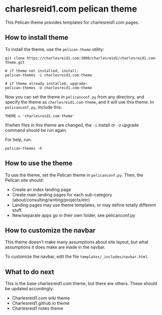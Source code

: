 # charlesreid1.com pelican theme

This Pelican theme provides templates for charlesreid1.com pages.

## How to install theme

To install the theme, use the `pelican-theme` utility:

```
git clone https://charlesreid1.com:3000/charlesreid1/charlesreid1.com-theme.git

# if theme not installed, install:
pelican-themes -i charlesreid1.com-theme

# if theme already installed, upgrade:
pelican-themes -U charlesreid1.com-theme
```

Now you can set the theme in `pelicanconf.py` from any directory,
and specify the theme as `charlesreid1.com-theme`, and it will
use this theme. In `pelicanconf.py`, include this:

```
THEME = 'charlesreid1.com-theme'
```

If/when files in this theme are changed, 
the `-i` install or `-U` upgrade command 
should be run again.

For help, run:

```
pelican-themes -h
```

## How to use the theme

To use the theme, set the Pelican theme in `pelicanconf.py`.
Then, the Pelican site should:

* Create an index landing page
* Create main landing pages for each sub-category (about/consulting/writing/projects/etc)
* Landing pages may use theme templates, or may define totally different stuff.
* New/separate apps go in their own folder, see pelicanconf.py

## How to customize the navbar

This theme doesn't make many assumptions about site layout,
but what assumptions it does make are made in the navbar.

To customize the navbar, edit the file `templates/_includes/navbar.html`.

## What to do next

This is the base charlesreid1.com theme, but there are others.
These should be updated accordingly:

* Charlesreid1.com wiki theme
* Charlesreid1.github.io theme
* Charlesreid1 notes theme

